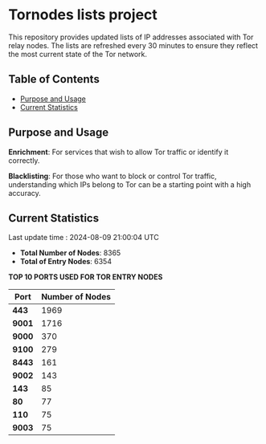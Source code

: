 # Tornodes lists project

This repository provides updated lists of IP addresses associated with Tor relay nodes. The lists are refreshed every 30 minutes to ensure they reflect the most current state of the Tor network.

## Table of Contents

- [Purpose and Usage](#purpose-and-usage)
- [Current Statistics](#current-statistics)


## Purpose and Usage

**Enrichment**: For services that wish to allow Tor traffic or identify it correctly.

**Blacklisting**: For those who want to block or control Tor traffic, understanding which IPs belong to Tor can be a starting point with a high accuracy.

## Current Statistics

Last update time : 2024-08-09 21:00:04 UTC

- **Total Number of Nodes**: 8365
- **Total of Entry Nodes**: 6354

**TOP 10 PORTS USED FOR TOR ENTRY NODES**

| **Port** | **Number of Nodes** |
|------|-----------------|
| **443**   | 1969  |
| **9001**   | 1716  |
| **9000**   | 370  |
| **9100**   | 279  |
| **8443**   | 161  |
| **9002**   | 143  |
| **143**   | 85  |
| **80**   | 77  |
| **110**   | 75  |
| **9003**   | 75  |

